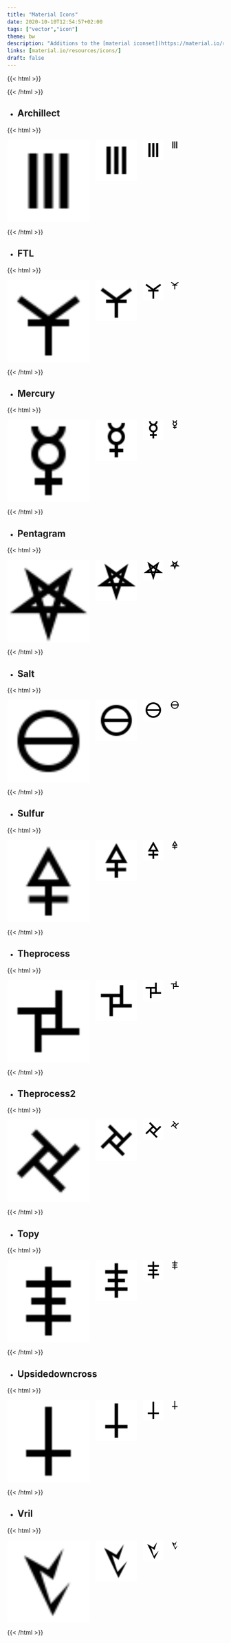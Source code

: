 ```yaml
---
title: "Material Icons"
date: 2020-10-10T12:54:57+02:00
tags: ["vector","icon"]
theme: bw
description: "Additions to the [material iconset](https://material.io/resources/icons/)."
links: [material.io/resources/icons/]
draft: false
---
```

{{< html >}}
<style>
	.icon-preview {
		display: flex;
	}
	.icon-preview > img {
		height: 100%;
		margin-right: 1em;
		background: white;
		/* border: 1px solid var(--f_med); */
	}
</style>
{{< /html >}}

* ## Archillect
{{< html >}}
<p class="icon-preview">
	<img src="archillect.svg" width="192" title="192px">
	<img src="archillect.svg" width="96" title="96px">
	<img src="archillect.svg" width="48" title="48px">
	<img src="archillect.svg" width="24" title="24px">
</p>
{{< /html >}}

* ## FTL
{{< html >}}
<p class="icon-preview">
	<img src="ftl.svg" width="192" title="192px">
	<img src="ftl.svg" width="96" title="96px">
	<img src="ftl.svg" width="48" title="48px">
	<img src="ftl.svg" width="24" title="24px">
</p>
{{< /html >}}

* ## Mercury
{{< html >}}
<p class="icon-preview">
	<img src="mercury.svg" width="192" title="192px">
	<img src="mercury.svg" width="96" title="96px">
	<img src="mercury.svg" width="48" title="48px">
	<img src="mercury.svg" width="24" title="24px">
</p>
{{< /html >}}

* ## Pentagram
{{< html >}}
<p class="icon-preview">
	<img src="pentagram.svg" width="192" title="192px">
	<img src="pentagram.svg" width="96" title="96px">
	<img src="pentagram.svg" width="48" title="48px">
	<img src="pentagram.svg" width="24" title="24px">
</p>
{{< /html >}}

* ## Salt
{{< html >}}
<p class="icon-preview">
	<img src="salt.svg" width="192" title="192px">
	<img src="salt.svg" width="96" title="96px">
	<img src="salt.svg" width="48" title="48px">
	<img src="salt.svg" width="24" title="24px">
</p>
{{< /html >}}

* ## Sulfur
{{< html >}}
<p class="icon-preview">
	<img src="sulfur.svg" width="192" title="192px">
	<img src="sulfur.svg" width="96" title="96px">
	<img src="sulfur.svg" width="48" title="48px">
	<img src="sulfur.svg" width="24" title="24px">
</p>
{{< /html >}}

* ## Theprocess
{{< html >}}
<p class="icon-preview">
	<img src="theprocess.svg" width="192" title="192px">
	<img src="theprocess.svg" width="96" title="96px">
	<img src="theprocess.svg" width="48" title="48px">
	<img src="theprocess.svg" width="24" title="24px">
</p>
{{< /html >}}

* ## Theprocess2
{{< html >}}
<p class="icon-preview">
	<img src="theprocess2.svg" width="192" title="192px">
	<img src="theprocess2.svg" width="96" title="96px">
	<img src="theprocess2.svg" width="48" title="48px">
	<img src="theprocess2.svg" width="24" title="24px">
</p>
{{< /html >}}

* ## Topy
{{< html >}}
<p class="icon-preview">
	<img src="topy.svg" width="192" title="192px">
	<img src="topy.svg" width="96" title="96px">
	<img src="topy.svg" width="48" title="48px">
	<img src="topy.svg" width="24" title="24px">
</p>
{{< /html >}}

* ## Upsidedowncross
{{< html >}}
<p class="icon-preview">
	<img src="upsidedowncross.svg" width="192" title="192px">
	<img src="upsidedowncross.svg" width="96" title="96px">
	<img src="upsidedowncross.svg" width="48" title="48px">
	<img src="upsidedowncross.svg" width="24" title="24px">
</p>
{{< /html >}}

* ## Vril
{{< html >}}
<p class="icon-preview">
	<img src="vril.svg" width="192" title="192px">
	<img src="vril.svg" width="96" title="96px">
	<img src="vril.svg" width="48" title="48px">
	<img src="vril.svg" width="24" title="24px">
</p>
{{< /html >}}
